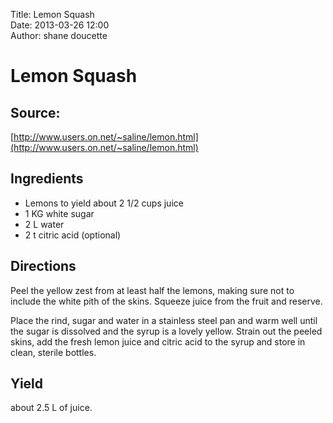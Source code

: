 Title: Lemon Squash  
Date: 2013-03-26 12:00  
Author: shane doucette  

# Lemon Squash

## Source: 
[http://www.users.on.net/~saline/lemon.html](http://www.users.on.net/~saline/lemon.html)

## Ingredients
+ Lemons to yield about 2 1/2 cups juice
+ 1 KG white sugar
+ 2 L water
+ 2 t citric acid (optional)

## Directions
Peel the yellow zest from at least half the lemons, making sure not to 
include the white pith of the skins.  Squeeze juice from the fruit and 
reserve. 

Place the rind, sugar and water in a stainless steel pan and warm well 
until the sugar is dissolved and the syrup is a lovely yellow.  Strain out 
the peeled skins, add the fresh lemon juice and citric acid to the syrup 
and store in clean, sterile bottles. 

## Yield
about 2.5 L of juice.
